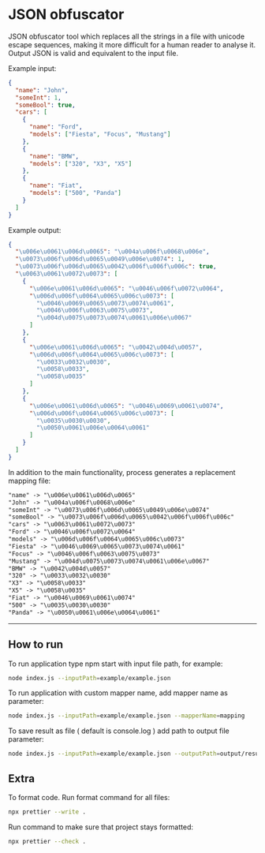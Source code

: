 # JSON obfuscator

JSON obfuscator tool which replaces all the strings in a file with unicode escape sequences, making it more difficult for a human reader to analyse it. Output JSON is valid and equivalent to the input file.

Example input:

```json
{
  "name": "John",
  "someInt": 1,
  "someBool": true,
  "cars": [
    {
      "name": "Ford",
      "models": ["Fiesta", "Focus", "Mustang"]
    },
    {
      "name": "BMW",
      "models": ["320", "X3", "X5"]
    },
    {
      "name": "Fiat",
      "models": ["500", "Panda"]
    }
  ]
}
```

Example output:

```json
{
  "\u006e\u0061\u006d\u0065": "\u004a\u006f\u0068\u006e",
  "\u0073\u006f\u006d\u0065\u0049\u006e\u0074": 1,
  "\u0073\u006f\u006d\u0065\u0042\u006f\u006f\u006c": true,
  "\u0063\u0061\u0072\u0073": [
    {
      "\u006e\u0061\u006d\u0065": "\u0046\u006f\u0072\u0064",
      "\u006d\u006f\u0064\u0065\u006c\u0073": [
        "\u0046\u0069\u0065\u0073\u0074\u0061",
        "\u0046\u006f\u0063\u0075\u0073",
        "\u004d\u0075\u0073\u0074\u0061\u006e\u0067"
      ]
    },
    {
      "\u006e\u0061\u006d\u0065": "\u0042\u004d\u0057",
      "\u006d\u006f\u0064\u0065\u006c\u0073": [
        "\u0033\u0032\u0030",
        "\u0058\u0033",
        "\u0058\u0035"
      ]
    },
    {
      "\u006e\u0061\u006d\u0065": "\u0046\u0069\u0061\u0074",
      "\u006d\u006f\u0064\u0065\u006c\u0073": [
        "\u0035\u0030\u0030",
        "\u0050\u0061\u006e\u0064\u0061"
      ]
    }
  ]
}
```

In addition to the main functionality, process generates a replacement mapping file:

```txt
"name" -> "\u006e\u0061\u006d\u0065"
"John" -> "\u004a\u006f\u0068\u006e"
"someInt" -> "\u0073\u006f\u006d\u0065\u0049\u006e\u0074"
"someBool" -> "\u0073\u006f\u006d\u0065\u0042\u006f\u006f\u006c"
"cars" -> "\u0063\u0061\u0072\u0073"
"Ford" -> "\u0046\u006f\u0072\u0064"
"models" -> "\u006d\u006f\u0064\u0065\u006c\u0073"
"Fiesta" -> "\u0046\u0069\u0065\u0073\u0074\u0061"
"Focus" -> "\u0046\u006f\u0063\u0075\u0073"
"Mustang" -> "\u004d\u0075\u0073\u0074\u0061\u006e\u0067"
"BMW" -> "\u0042\u004d\u0057"
"320" -> "\u0033\u0032\u0030"
"X3" -> "\u0058\u0033"
"X5" -> "\u0058\u0035"
"Fiat" -> "\u0046\u0069\u0061\u0074"
"500" -> "\u0035\u0030\u0030"
"Panda" -> "\u0050\u0061\u006e\u0064\u0061"
```

---

## How to run

To run application type npm start with input file path, for example:

```bash
node index.js --inputPath=example/example.json
```

To run application with custom mapper name, add mapper name as parameter:

```bash
node index.js --inputPath=example/example.json --mapperName=mapping
```

To save result as file ( default is console.log ) add path to output file parameter:

```bash
node index.js --inputPath=example/example.json --outputPath=output/result.json
```

## Extra 
To format code. Run format command for all files:
```bash
npx prettier --write .
```
Run command to make sure that project stays formatted:
```bash
npx prettier --check . 
```